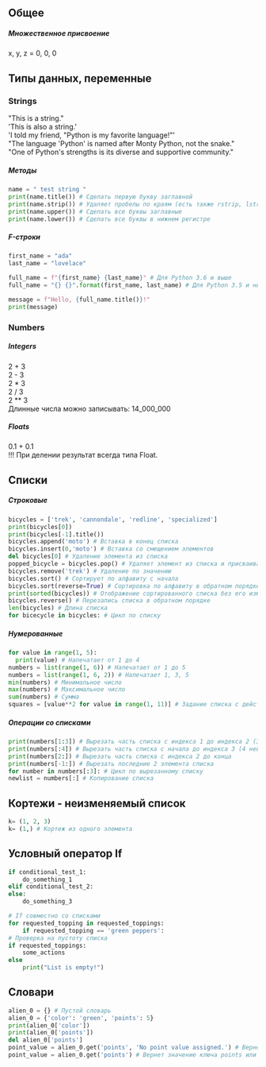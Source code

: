 ## Общее
##### Множественное присвоение
x, y, z = 0, 0, 0
## Типы данных, переменные
### Strings
"This is a string."  
'This is also a string.'  
'I told my friend, "Python is my favorite language!"'  
"The language 'Python' is named after Monty Python, not the snake."  
"One of Python's strengths is its diverse and supportive community."  
##### Методы
``` python
name = " test string "
print(name.title()) # Сделать первую букву заглавной
print(name.strip()) # Удаляет пробелы по краям (есть также rstrip, lstrip)
print(name.upper()) # Сделать все буквы заглавные
print(name.lower()) # Сделать все буквы в нижнем регистре
```
##### F-строки
``` python
first_name = "ada"
last_name = "lovelace"

full_name = f"{first_name} {last_name}" # Для Python 3.6 и выше
full_name = "{} {}".format(first_name, last_name) # Для Python 3.5 и ниже

message = f"Hello, {full_name.title()}!"
print(message)
```
### Numbers
##### Integers
2 + 3  
2 - 3  
2 * 3  
2 / 3  
2 ** 3  
Длинные числа можно записывать: 14_000_000  
##### Floats
0.1 + 0.1  
!!! При делении результат всегда типа Float.  

## Списки
##### Строковые
``` python
bicycles = ['trek', 'cannondale', 'redline', 'specialized']
print(bicycles[0])
print(bicycles[-1].title())
bicycles.append('moto') # Вставка в конец списка
bicycles.insert(0,'moto') # Вставка со смещением элементов
del bicycles[0] # Удаление элемента из списка
popped_bicycle = bicycles.pop() # Удаляет элемент из списка и присваивает его значение переменной
bicycles.remove('trek') # Удаление по значению
bicycles.sort() # Сортирует по алфавиту с начала
bicycles.sort(reverse=True) # Сортировка по алфавиту в обратном порядке
print(sorted(bicycles)) # Отображение сортированного списка без его изменения
bicycles.reverse() # Перезапись списка в обратном порядке
len(bicycles) # Длина списка
for bicecycle in bicycles: # Цикл по списку
```
##### Нумерованные
``` python
for value in range(1, 5): 
  print(value) # Напечатает от 1 до 4
numbers = list(range(1, 6)) # Напечатает от 1 до 5
numbers = list(range(1, 6, 2)) # Напечатает 1, 3, 5
min(numbers) # Минимальное число
max(numbers) # Максимальное число
sum(numbers) # Сумма
squares = [value**2 for value in range(1, 11)] # Задание списка с действием
```
##### Операции со списками
``` python
print(numbers[1:3]) # Вырезать часть списка с индекса 1 до индекса 2 (3 невключительно)
print(numbers[:4]) # Вырезать часть списка с начала до индекса 3 (4 невключительно)
print(numbers[2:]) # Вырезать часть списка с индекса 2 до конца
print(numbers[-1:]) # Вырезать последние 2 элемента списка
for number in numbers[:3]: # Цикл по вырезанному списку
newlist = numbers[:] # Копирование списка
```
## Кортежи - неизменяемый список
``` python
k= (1, 2, 3)
k= (1,) # Кортеж из одного элемента
```
## Условный оператор If
``` python
if conditional_test_1:  
    do_something_1
elif conditional_test_2:
else:
    do_something_3
```
``` python
# If совместно со списками
for requested_topping in requested_toppings:
    if requested_topping == 'green peppers':
# Проверка на пустоту списка
if requested_toppings:
    some_actions
else
    print("List is empty!")
```
## Словари
``` python
alien_0 = {} # Пустой словарь
alien_0 = {'color': 'green', 'points': 5} 
print(alien_0['color'])  
print(alien_0['points'])
del alien_0['points']
point_value = alien_0.get('points', 'No point value assigned.') # Вернет значение ключа points или значение по умолчанию. Главное не будет ошибки!
point_value = alien_0.get('points') # Вернет значение ключа points или значение None.
```
